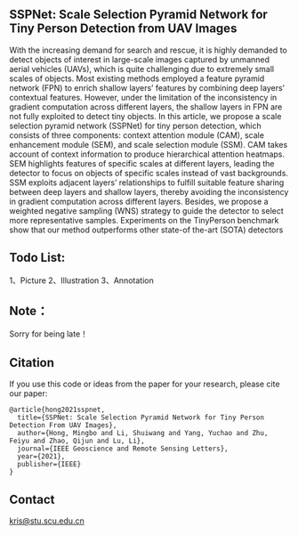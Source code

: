 ## SSPNet: Scale Selection Pyramid Network for Tiny Person Detection from UAV Images

With the increasing demand for search and rescue, it is highly demanded to detect objects of interest in large-scale images captured by unmanned aerial vehicles (UAVs), which is quite challenging due to extremely small scales of objects. Most existing methods employed a feature pyramid network (FPN) to enrich shallow layers’ features by combining deep layers’ contextual features. However, under the limitation of the inconsistency in gradient computation across different layers, the shallow layers in FPN are not fully exploited to detect tiny objects. In this article, we propose a scale selection pyramid network (SSPNet) for tiny person detection, which consists of three components: context attention module (CAM), scale enhancement module (SEM), and scale selection module (SSM). CAM takes account of context information to produce hierarchical attention heatmaps. SEM highlights features of specific scales at different layers, leading the detector to focus on objects of specific scales instead of vast backgrounds. SSM exploits adjacent layers’ relationships to fulfill suitable feature sharing between deep layers and shallow layers, thereby avoiding the inconsistency in gradient computation across different layers. Besides, we propose a weighted negative sampling (WNS) strategy to guide the detector to select more representative samples. Experiments on the TinyPerson benchmark show that our method outperforms other state-of the-art (SOTA) detectors

## Todo List:
1、Picture
2、Illustration
3、Annotation


## Note：
Sorry for being late！



## Citation

If you use this code or ideas from the paper for your research, please cite our paper:

```
@article{hong2021sspnet,
  title={SSPNet: Scale Selection Pyramid Network for Tiny Person Detection From UAV Images},
  author={Hong, Mingbo and Li, Shuiwang and Yang, Yuchao and Zhu, Feiyu and Zhao, Qijun and Lu, Li},
  journal={IEEE Geoscience and Remote Sensing Letters},
  year={2021},
  publisher={IEEE}
}
```

## Contact
kris@stu.scu.edu.cn
